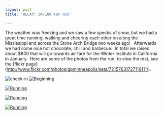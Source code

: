```yaml
---
layout: post
title: 'RECAP: 5K/10K Fun Run'

---
```


The weather was freezing and we saw a few specks of snow, but we had a great time running, walking and cheering each other on along the Mississippi and across the Stone Arch Bridge two weeks ago!   Afterwards we had some nice hot chocolate, chili and barbecue.  In total we raised about $800 that will go towards air fare for the Winter Institute in California in January.  Here are some of the photos from the run; to view the rest, see the [flickr page] (http://www.flickr.com/photos/gpminneapolis/sets/72157631727116111/).

![check-in](http://farm9.staticflickr.com/8320/8069750806_b3f08fbd61_b.jpg)
![Beginning](http://farm9.staticflickr.com/8038/8069750260_c1e8b6ac61_b.jpg)

[![Running](http://farm9.staticflickr.com/8469/8076033428_7c9e3c0972_b.jpg)](http://www.flickr.com/photos/gpminneapolis/sets/72157631727116111/)

[![Running](http://farm9.staticflickr.com/8030/8069762549_c40816d2bb_b.jpg)](http://www.flickr.com/photos/gpminneapolis/sets/72157631727116111/)

[![Running](http://farm9.staticflickr.com/8323/8076062674_13631e13e5_b.jpg)](http://www.flickr.com/photos/gpminneapolis/sets/72157631727116111/)
